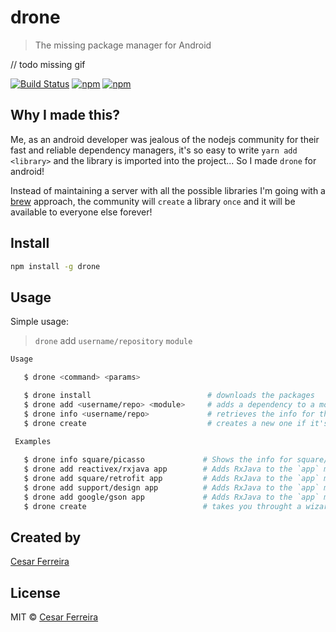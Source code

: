 # drone
> The missing package manager for Android

// todo missing gif
 <!-- <p align="center">
  <img src="https://raw.githubusercontent.com/cesarferreira/assets/master/images/screenshot_terminal_hello_world.png" width="100%" />
</p>  -->

 [![Build Status](https://travis-ci.org/cesarferreira/drone.svg?branch=master)](https://travis-ci.org/cesarferreira/drone)
[![npm](https://img.shields.io/npm/dt/drone.svg)](https://www.npmjs.com/package/drone)
[![npm](https://img.shields.io/npm/v/drone.svg)](https://www.npmjs.com/package/drone) 


## Why I made this?
Me, as an android developer was jealous of the nodejs community for their fast and reliable dependency managers, it's so easy to write `yarn add <library>` and the library is imported into the project... So I made `drone` for android!

Instead of maintaining a server with all the possible libraries I'm going with a [brew](https://brew.sh/) approach, the community will `create` a library `once` and it will be available to everyone else forever!

## Install

```sh
npm install -g drone
```

## Usage
Simple usage:
> `drone` add `username/repository` `module`

```bash
Usage

   $ drone <command> <params>

   $ drone install                          # downloads the packages
   $ drone add <username/repo> <module>     # adds a dependency to a module
   $ drone info <username/repo>             # retrieves the info for this package
   $ drone create                           # creates a new one if it's not in the server yet
   
 Examples

   $ drone info square/picasso             # Shows the info for square/picasso
   $ drone add reactivex/rxjava app        # Adds RxJava to the `app` module
   $ drone add square/retrofit app         # Adds RxJava to the `app` module
   $ drone add support/design app          # Adds RxJava to the `app` module
   $ drone add google/gson app             # Adds RxJava to the `app` module
   $ drone create                          # takes you throught a wizard
```
   
   <!-- # If one person does this, no one else will need to!
   $ drone create square/picasso --dependency com.squareup.picasso:picasso -->
   <!-- # Multiline
   $ drone create square/picasso  \
          --homepage http://square.github.io/picasso \
          --description "image downloading and caching library" \
          --dependency com.squareup.picasso:picasso \
          --server jcenter -->

## Created by
[Cesar Ferreira](https://cesarferreira.com)

## License
MIT © [Cesar Ferreira](http://cesarferreira.com)
